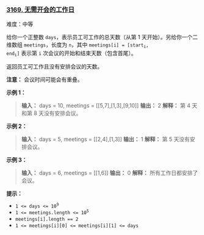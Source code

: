 ### [3169\. 无需开会的工作日](https://leetcode.cn/problems/count-days-without-meetings/)

难度：中等

给你一个正整数 `days`，表示员工可工作的总天数（从第 1 天开始）。另给你一个二维数组 `meetings`，长度为 `n`，其中 <code>meetings[i] = [start<sub>i</sub>, end<sub>i</sub>]</code> 表示第 `i` 次会议的开始和结束天数（包含首尾）。

返回员工可工作且没有安排会议的天数。

**注意：** 会议时间可能会有重叠。

**示例 1：**

> **输入：** days = 10, meetings = \[[5,7],[1,3],[9,10]]
> **输出：** 2
> **解释：**
> 第 4 天和第 8 天没有安排会议。

**示例 2：**

> **输入：** days = 5, meetings = \[[2,4],[1,3]]
> **输出：** 1
> **解释：**
> 第 5 天没有安排会议。

**示例 3：**

> **输入：** days = 6, meetings = \[[1,6]]
> **输出：** 0
> **解释：**
> 所有工作日都安排了会议。

**提示：**

- <code>1 <= days <= 10<sup>9</sup></code>
- <code>1 <= meetings.length <= 10<sup>5</sup></code>
- `meetings[i].length == 2`
- `1 <= meetings[i][0] <= meetings[i][1] <= days`
